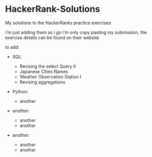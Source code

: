# HackerRank-Solutions
My solutions to the HackerRanks practice exercises 

i'm just adding them as i go
i'm only copy pasting my submission, the exercise details can be found on their website



to add:

- SQL:
    - Revising the select Query II
    - Japanese Cities Names
    - Weather Observation Station I
    - Revising aggregations

- Python:
    - another

- another:
    - another
    - another

- another:
    - another
    - another
